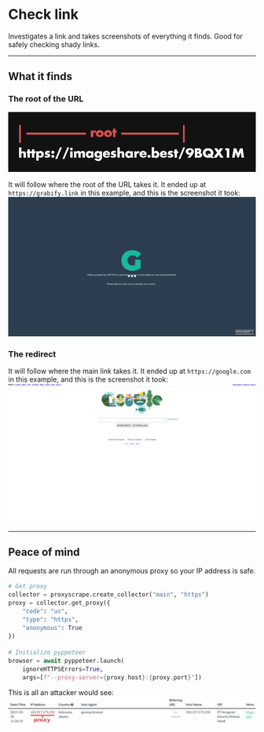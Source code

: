 # Check link
Investigates a link and takes screenshots of everything it finds. Good for
safely checking shady links.

---

## What it finds

### The root of the URL
![root example](images/root_example.png)

It will follow where the root of the URL takes it. It ended up at
`https://grabify.link` in this example, and this is the screenshot it took:
![root destination](images/root_destination.png)

### The redirect
It will follow where the main link takes it. It ended up at
`https://google.com` in this example, and this is the screenshot it took:
![redirect destination](images/redirect_destination.png)

---

## Peace of mind
All requests are run through an anonymous proxy so your IP address is safe.

```python
# Get proxy
collector = proxyscrape.create_collector("main", "https")
proxy = collector.get_proxy({
    "code": "us",
    "type": "https",
    "anonymous": True
})

# Initialize pyppeteer
browser = await pyppeteer.launch(
    ignoreHTTPSErrors=True,
    args=[f"--proxy-server={proxy.host}:{proxy.port}"])
```

This is all an attacker would see:
![ip grab example](images/ip_grab_example.png)
